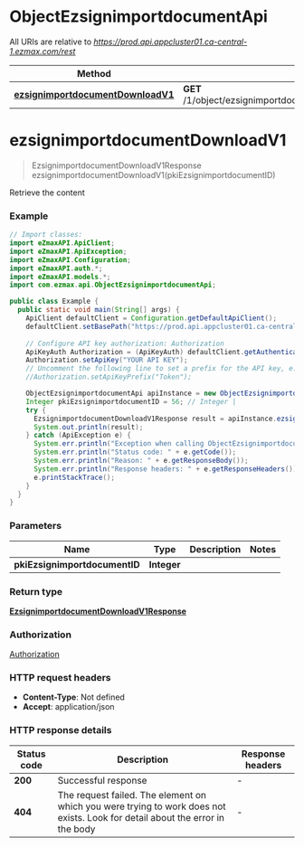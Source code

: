 # ObjectEzsignimportdocumentApi

All URIs are relative to *https://prod.api.appcluster01.ca-central-1.ezmax.com/rest*

| Method | HTTP request | Description |
|------------- | ------------- | -------------|
| [**ezsignimportdocumentDownloadV1**](ObjectEzsignimportdocumentApi.md#ezsignimportdocumentDownloadV1) | **GET** /1/object/ezsignimportdocument/{pkiEzsignimportdocumentID}/download | Retrieve the content |


<a id="ezsignimportdocumentDownloadV1"></a>
# **ezsignimportdocumentDownloadV1**
> EzsignimportdocumentDownloadV1Response ezsignimportdocumentDownloadV1(pkiEzsignimportdocumentID)

Retrieve the content

### Example
```java
// Import classes:
import eZmaxAPI.ApiClient;
import eZmaxAPI.ApiException;
import eZmaxAPI.Configuration;
import eZmaxAPI.auth.*;
import eZmaxAPI.models.*;
import com.ezmax.api.ObjectEzsignimportdocumentApi;

public class Example {
  public static void main(String[] args) {
    ApiClient defaultClient = Configuration.getDefaultApiClient();
    defaultClient.setBasePath("https://prod.api.appcluster01.ca-central-1.ezmax.com/rest");
    
    // Configure API key authorization: Authorization
    ApiKeyAuth Authorization = (ApiKeyAuth) defaultClient.getAuthentication("Authorization");
    Authorization.setApiKey("YOUR API KEY");
    // Uncomment the following line to set a prefix for the API key, e.g. "Token" (defaults to null)
    //Authorization.setApiKeyPrefix("Token");

    ObjectEzsignimportdocumentApi apiInstance = new ObjectEzsignimportdocumentApi(defaultClient);
    Integer pkiEzsignimportdocumentID = 56; // Integer | 
    try {
      EzsignimportdocumentDownloadV1Response result = apiInstance.ezsignimportdocumentDownloadV1(pkiEzsignimportdocumentID);
      System.out.println(result);
    } catch (ApiException e) {
      System.err.println("Exception when calling ObjectEzsignimportdocumentApi#ezsignimportdocumentDownloadV1");
      System.err.println("Status code: " + e.getCode());
      System.err.println("Reason: " + e.getResponseBody());
      System.err.println("Response headers: " + e.getResponseHeaders());
      e.printStackTrace();
    }
  }
}
```

### Parameters

| Name | Type | Description  | Notes |
|------------- | ------------- | ------------- | -------------|
| **pkiEzsignimportdocumentID** | **Integer**|  | |

### Return type

[**EzsignimportdocumentDownloadV1Response**](EzsignimportdocumentDownloadV1Response.md)

### Authorization

[Authorization](../README.md#Authorization)

### HTTP request headers

 - **Content-Type**: Not defined
 - **Accept**: application/json

### HTTP response details
| Status code | Description | Response headers |
|-------------|-------------|------------------|
| **200** | Successful response |  -  |
| **404** | The request failed. The element on which you were trying to work does not exists. Look for detail about the error in the body |  -  |

